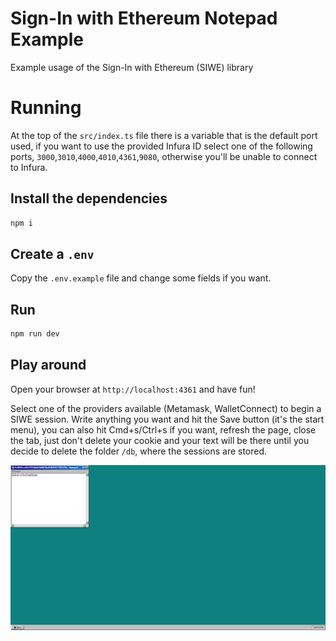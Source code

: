 # Sign-In with Ethereum Notepad Example
Example usage of the Sign-In with Ethereum (SIWE) library

# Running
At the top of the `src/index.ts` file there is a variable that is the default port
used, if you want to use the provided Infura ID select one of the following ports,
`3000`,`3010`,`4000`,`4010`,`4361`,`9080`, otherwise you'll be unable to connect 
to Infura.

## Install the dependencies
```bash
npm i
```

## Create a `.env`
Copy the `.env.example` file and change some fields if you want.

## Run
```bash
npm run dev
```

## Play around
Open your browser at `http://localhost:4361` and have fun!

Select one of the providers available (Metamask, WalletConnect) to begin a SIWE
session. Write anything you want and hit the Save button (it's the start menu),
you can also hit Cmd+s/Ctrl+s if you want, refresh the page, close the tab, 
just don't delete your cookie and your text will be there until you decide to 
delete the folder `/db`, where the sessions are stored.

![Sign-In with Ethereum Notepad](./notepad.png "Sign-In with Ethereum Notepad")
